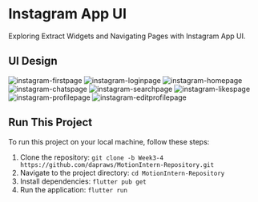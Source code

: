# Instagram App UI

Exploring Extract Widgets and Navigating Pages with Instagram App UI.

## UI Design

![instagram-firstpage](https://github.com/dapraws/MotionIntern-Repository/assets/122019775/601786cf-ae4f-4d9c-a240-125ad0738136)
![instagram-loginpage](https://github.com/dapraws/MotionIntern-Repository/assets/122019775/f98eee2c-8d36-490a-81c3-5bc4ae031974)
![instagram-homepage](https://github.com/dapraws/MotionIntern-Repository/assets/122019775/78a310aa-3700-43f6-b18a-c54286a9af3d)
![instagram-chatspage](https://github.com/dapraws/MotionIntern-Repository/assets/122019775/59708e1a-6610-48e0-b0ee-48bffc548dc6)
![instagram-searchpage](https://github.com/dapraws/MotionIntern-Repository/assets/122019775/a8d63e36-b652-4fa7-8f98-ab614015c4fe)
![instagram-likespage](https://github.com/dapraws/MotionIntern-Repository/assets/122019775/29169b45-e0ee-439b-bd00-db1ab8accd97)
![instagram-profilepage](https://github.com/dapraws/MotionIntern-Repository/assets/122019775/9c929553-c615-4bd4-95ee-0dfda9a66720)
![instagram-editprofilepage](https://github.com/dapraws/MotionIntern-Repository/assets/122019775/191172db-39a3-4328-8964-7cc55f560204)



## Run This Project

To run this project on your local machine, follow these steps:

1. Clone the repository: `git clone -b Week3-4 https://github.com/dapraws/MotionIntern-Repository.git`
2. Navigate to the project directory: `cd MotionIntern-Repository`
3. Install dependencies: `flutter pub get`
4. Run the application: `flutter run`


